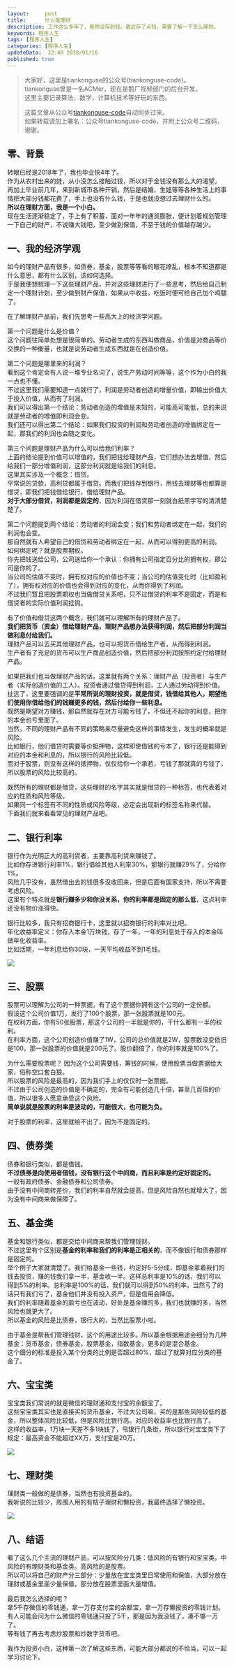 ```yaml
---   
layout:     post  
title:      什么是理财  
description: 工作这么多年了，竟然没存到钱。最近存了点钱，需要了解一下怎么理财。    
keywords: 程序人生  
tags: [程序人生]  
categories: [程序人生]  
updateData:  22:40 2018/01/16
published: true  
---  
```

  
  
>   
> 大家好，这里是tiankonguse的公众号(tiankonguse-code)。    
> tiankonguse曾是一名ACMer，现在是鹅厂视频部门的后台开发。    
> 这里主要记录算法，数学，计算机技术等好玩的东西。   
>      
> 这篇文章从公众号[tiankonguse-code](https://mp.weixin.qq.com/s/XD3ZL6cUSDh4UCrC8eMoLw)自动同步过来。    
> 如果转载请加上署名：公众号tiankonguse-code，并附上公众号二维码，谢谢。  
>   
>    
  

## 零、背景 


转眼已经是2018年了，我也毕业快4年了。  
作为从农村出来的娃，从小没怎么接触过钱，所以对于金钱没有那么大的渴望。  
再加上毕业前几年，来到新城市各种开销，然后是结婚，生娃等等各种生活上的事情把大部分钱都花费了，手上也没有什么钱，于是也就没想过去理财什么的。  
**所以在理财方面，我是一个小白。**  
现在生活逐渐稳定了，手上有了积蓄，面对一年年的通货膨胀，便计划着规划管理一下自己的财产，不说赚大钱吧，至少做到保值，不至于钱的价值越存越少。    




## 一、我的经济学观


如今的理财产品有很多，如债券，基金，股票等等看的眼花缭乱，根本不知道都是什么意思，都有什么区别，该如何选择。  
于是我便想梳理一下这些理财产品，并对这些理财进行了一些思考，然后给自己制定一个理财计划，至少做到财产保值，如果从中收益，吃饭时便可给自己加个鸡腿了。  


在了解理财产品前，我们先思考一些高大上的经济学问题。  

第一个问题是什么是价值？  
这个问题往简单处想是很简单的。劳动者生成的东西叫做商品，价值是对商品等价交换的一种衡量，也就是说劳动者生成东西就是在创造价值。  

 
第二个问题是哪里来的利润？  
看到这个肯定会有人说一堆专业名词了，说生产劳动时间等等，这个作为小白的我一点也不懂。  
不过这里我们需要知道一点就行了，利润是劳动者创造的增量价值，即输出价值大于投入价值，从而有了利润。  
我们可以得出第一个结论：劳动者创造的增值是未知的，可能高可能低，总的来说就是劳动者的增值即利润会变。  
我们还可以得出第二个结论：如果我们投资的利润和劳动者创造的增值绑定在一起，那我们的利润也会随之变化。  


第三个问题是理财产品为什么可以给我们利率？      
上面的结论提到价值可以增值的，我们把钱给理财产品，它们想办法去增值，然后给我们一部分增值利润，这部分利润就是给我们的利息。    
这里其实涉及一个概念：借贷。   
平常说的贷款，高利贷都属于借贷。而我们把钱存到银行，用钱去理财等也都算是借贷，即我们把钱借给银行，借给理财产品。    
**对于大部分借贷，利润都是固定的**，因为利润在借贷那一刻就白纸黑字写的清清楚楚了。  


第二个问题提到两个结论：劳动者的利润会变；我们和劳动者绑定在一起，我们的利润也会变。  
那自然就有人希望自己的借贷和劳动者绑定在一起，从而可以得到更高的利润。     
如何绑定呢？就是股票期权。  
你先把钱送给公司，公司送给你一个承认：你拥有公司指定百分比的拥有权，即公司是你的了。  
当公司的估值不变时，拥有权对应的价值也不变；当公司的估值变化时（比如盈利了），拥有权对应的价值也会得到对应的变化，从而你得到了利润。  
不过我们暂且把股票期权也当做借贷关系吧，只不过借贷的利率不是固定，而是和借贷者的实际价值利润挂钩。  


有了价值和借贷这两个概念，我们就可以理解所有的理财产品了。  
**我们把货币（资金）借给理财产品，理财产品想办法获得利润，然后把部分利润当做利息付给我们。**  
理财产品可以去买其他理财产品，也可以把货币借给生产者，从而得到利润。    
生产者有了充足的货币可以生产商品创造价值，然后把部分利润按照约定付给理财产品。    


如果把我们也当做理财产品的话，这里就有两个关系：理财产品（投资者）与生产者（实际创造价值的工人）。投资者通过借贷得到利润，工人通过劳动得到价值。    
扯远了，这里要强调的是**平常所说的理财投资，就是借贷，钱借给其他人，期望他们使用你借给他们的钱赚更多的钱，然后付给你一些利息。**    
既然是期望对方赚钱，那自然就存在对方可能亏钱了，不但还不起你的利息，把你的本金也亏里面了。  
当然，不同的理财产品有不同的策略来尽量避免这样的事情发生，发生的概率就是风险。    
比如银行，他们借贷时需要等价抵押物，这样即使借钱的亏本了，银行还是能得到对应的本金和利息的，所以银行的风险比较低。  
而对于股票，则没有这样的抵押物，仅仅给你一个承若，亏钱了那就真的亏钱了，所以股票的风险比较高的。  


既然所有的理财都是借贷，这些理财的名字其实就是借贷的一种标签，也代表着对应的性质和风险等级。  
如果同一个标签有不同的性质或风险等级，必定会出现新的标签名称来代替。  
下面我们就来看看常见的理财产品吧。    


## 二、银行利率

银行作为光明正大的高利贷者，主要靠高利贷来赚钱了。  
比如你存进银行利率1%，银行借给其他人利率30%，那银行就赚29%了，分给你1%。  
风险几乎没有，虽然借出去的钱很多没收回来，但是后面有国家支持，所以不需要考虑风险。  
这里有个特点就是**银行赚多少和你没关系，你的利率都是固定的那么低**，这点利率还没有物价涨得快。  


银行比较多，我只有招商银行卡，这里就以招商银行的利率对比吧。  
年化收益率定义：你存入本金1万块钱，存了一年，一年的利息处于存入的本金叫做年化收益率。  
比如活期，一年利息给你30块，一天平均收益不到1毛钱。  

![](/images/2018/01/money_bank.png)

## 三、股票

股票可以理解为公司的一种票据，有了这个票据你拥有这个公司的一定份额。  
假设这个公司价值1万，发行了100个股票，那一张股票就是100元。  
在权利方面，你有50张股票，那这个公司的一半就是你的，干什么都有一半的权利。   
在利率方面，这个公司创造价值赚了1W，公司的总价值就是2W，股票数没变依旧是100，那一张股票的价值就是200元了。股价翻倍了，你的利率就是100%了。    


为什么需要股票呢？ 因为这个公司需要钱，筹钱的时候，使用股票当做票据给大家，俗称空口套白狼。  
所以股票的风险是最高的，因为我们手上的仅仅时一张票据。  
不过由于公司创造的价值是不确定的，完全有可能创造几十倍，甚至几百倍的价值，所以很多人愿意承受这个风险。  
**简单说就是股票的利率是波动的，可能很大，也可能为负。**    


对于股票的利率，这里就给不出了，因为不是固定的。    

## 四、债券类

债券和银行类似，都是借钱。    
**不过债券是向使用者借钱，没有银行这个中间商，而且利率是约定好固定的。**  
一般有政府债券、金融债券和公司债券。  
由于没有中间商转差价，我们的利率自然就会提高，但是风险自然也就增大了，因为没有中间商来做保障了。  


## 五、基金类

基金和银行类似，都是交给中间商来帮我们管理钱财。  
不过这里有个区别是**基金的利率和我们的利率是正相关的**，而不像银行和债券那样是固定的。  
举个例子大家就清楚了。我们给基金一些钱，约定好5-5分成，即基金拿着我们的钱去投资，赚的钱我们拿一半，基金收一半。这样总利率是10%的话，我们可以得到5%的利率。总利率是100%的话，我们就可以得到50%的利率。当然亏了的话只有我们亏了，基金他们并没有投入资产，但是信用会降低。  
我们的利率随着基金的盈亏也在波动，好处是基金赚的多，我们也就赚的多，当然风险也就更大了。  
所以基金的风险是比债券，银行大的，当然比股票小啦。    


由于基金是帮我们管理钱财，这个的用途比较多。所以基金根据用途会细分为几种基金：货币基金，债券基金，股票基金，指数基金，更多的是混合基金。  
这个细分的标准是投入某个分类的比例是否超过80%，超过了就算对应分类的基金了。    


## 六、宝宝类

宝宝类我们常说的就是微信的理财通和支付宝的余额宝了。    
这些宝宝类其实也是直接买的货币基金，不过大公司嘛，买的是那些风险较低的基金，所以整体风险比较低，但是风险比银行高。对应的收益率也比银行高了。  
这样的收益率，1万块一天差不多1块钱了，甩银行几条街，所以银行对宝宝类下了规定：最高资金不能超过XX万，支付宝是20万。  


![](/images/2018/01/money_baobao.png)



## 七、理财类

理财类一般做的是债券，当然也有投资基金的。  
我听说的比较少，周围人用的有桔子理财和懒投资，我最终选择了懒投资。  


![](/images/2018/01/money_manage.png)  



## 八、结语  


看了这么几个主流的理财产品，可以按风险分几类：低风险的有银行和宝宝类。中风险的有理财类和基金类。高风险的是股票。  
所以可以将自己的财产分三部分：少量放在宝宝类里日常使用和保值，大部分放在理财或基金里面少量保值，部分放在股票里面大量增值。  


最后我怎么选择的呢？  
拿5千存微信的零钱通，拿一万存支付宝的余额宝，拿一万存懒投资的零钱计划。  
有人可能会问为什么微信的零钱通只投了5千，那是因为我没钱了，凑不够一万了。    
等有钱了再去考虑炒股票和炒数字货币吧。  


我作为投资小白，这种第一次了解这些东西，可能大部分都说的不恰当，可以一起学习讨论下。  

  